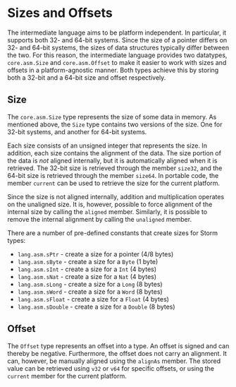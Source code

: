 Sizes and Offsets
=================

The intermediate language aims to be platform independent. In particular, it supports both 32- and
64-bit systems. Since the size of a pointer differs on 32- and 64-bit systems, the sizes of data
structures typically differ between the two. For this reason, the intermediate language provides two
datatypes, `core.asm.Size` and `core.asm.Offset` to make it easier to work with sizes and offsets in
a platform-agnostic manner. Both types achieve this by storing both a 32-bit and a 64-bit size and
offset respectively.


Size
----

The `core.asm.Size` type represents the size of some data in memory. As mentioned above, the `Size`
type contains two versions of the size. One for 32-bit systems, and another for 64-bit systems.

Each size consists of an unsigned integer that represents the size. In addition, each size contains
the alignment of the data. The size portion of the data is *not* aligned internally, but it is
automatically aligned when it is retrieved. The 32-bit size is retrieved through the member
`size32`, and the 64-bit size is retrieved through the member `size64`. In portable code, the member
`current` can be used to retrieve the size for the current platform.

Since the size is not aligned internally, addition and multiplication operates on the unaligned
size. It is, however, possible to force alignment of the internal size by calling the `aligned`
member. Similarly, it is possible to remove the internal alignment by calling the `unaligned`
member.

There are a number of pre-defined constants that create sizes for Storm types:

- `lang.asm.sPtr` - create a size for a pointer (4/8 bytes)
- `lang.asm.sByte` - create a size for a `Byte` (1 byte)
- `lang.asm.sInt` - create a size for a `Int` (4 bytes)
- `lang.asm.sNat` - create a size for a `Nat` (4 bytes)
- `lang.asm.sLong` - create a size for a `Long` (8 bytes)
- `lang.asm.sWord` - create a size for a `Word` (8 bytes)
- `lang.asm.sFloat` - create a size for a `Float` (4 bytes)
- `lang.asm.sDouble` - create a size for a `Double` (8 bytes)


Offset
------

The `Offset` type represents an offset into a type. An offset is signed and can thereby be negative.
Furthermore, the offset does not carry an alignment. It can, however, be manually aligned using the
`alignAs` member. The stored value can be retrieved using `v32` or `v64` for specific offsets, or
using the `current` member for the current platform.
